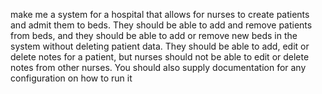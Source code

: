 make me a system for a hospital that allows for nurses to create patients and admit them to beds. They should be able to add and remove patients from beds, and they should be able to add or remove new beds in the system without deleting patient data. They should be able to add, edit or delete notes for a patient, but nurses should not be able to edit or delete notes from other nurses. You should also supply documentation for any configuration on how to run it